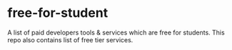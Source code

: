 # free-for-student
A list of paid developers tools &amp; services which are free for students. This repo also contains list of free tier services.
